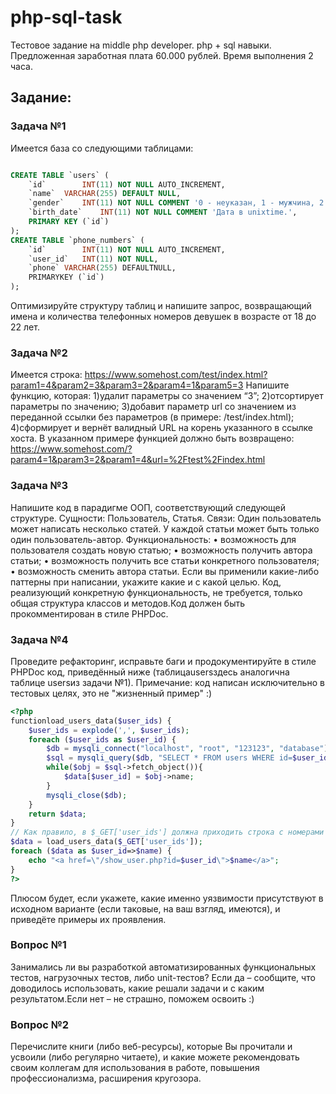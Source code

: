 # php-sql-task
Тестовое задание на middle php developer. php + sql навыки. Предложенная заработная плата 60.000 рублей. Время выполнения 2 часа.

## Задание: 

### Задача №1
Имеется база со следующими таблицами:
```sql

CREATE TABLE `users` (
	`id` 		INT(11) NOT NULL AUTO_INCREMENT,
	`name` 	VARCHAR(255) DEFAULT NULL,
	`gender`	INT(11) NOT NULL COMMENT '0 - неуказан, 1 - мужчина, 2 - женщина.',
	`birth_date`	INT(11) NOT NULL COMMENT 'Дата в unixtime.',
	PRIMARY KEY (`id`)
);
CREATE TABLE `phone_numbers` (
	`id` 		INT(11) NOT NULL AUTO_INCREMENT,
	`user_id`	INT(11) NOT NULL,
	`phone`	VARCHAR(255) DEFAULTNULL,
	PRIMARYKEY (`id`)
);
```
Оптимизируйте структуру таблиц и напишите запрос, возвращающий имена и количества телефонных номеров девушек в возрасте от 18 до 22 лет.

### Задача №2
Имеется строка:
https://www.somehost.com/test/index.html?param1=4&param2=3&param3=2&param4=1&param5=3
Напишите функцию, которая:
1)удалит параметры со значением “3”;
2)отсортирует параметры по значению;
3)добавит параметр url со значением из переданной ссылки без параметров (в примере: /test/index.html);
4)сформирует и вернёт валидный URL на корень указанного в ссылке хоста.
В указанном примере функцией должно быть возвращено:
https://www.somehost.com/?param4=1&param3=2&param1=4&url=%2Ftest%2Findex.html

### Задача №3
Напишите код в парадигме ООП, соответствующий следующей структуре.
Сущности: Пользователь, Статья.
Связи: Один пользователь может написать несколько статей. У каждой статьи может быть только один пользователь-автор.
Функциональность:
•	возможность для пользователя создать новую статью;
•	возможность получить автора статьи;
•	возможность получить все статьи конкретного пользователя;
•	возможность сменить автора статьи.
Если вы применили какие-либо паттерны при написании, укажите какие и с какой целью.
Код, реализующий конкретную функциональность, не требуется, только общая структура классов и методов.Код должен быть прокомментирован в стиле PHPDoc.

### Задача №4
Проведите рефакторинг, исправьте баги и продокументируйте в стиле PHPDoc код, приведённый ниже (таблицаusersздесь аналогична таблице usersиз задачи №1).
Примечание: код написан исключительно в тестовых целях, это не "жизненный пример" :)
```php
<?php
functionload_users_data($user_ids) {
	$user_ids = explode(',', $user_ids);
	foreach ($user_ids as $user_id) {
		$db = mysqli_connect("localhost", "root", "123123", "database");
		$sql = mysqli_query($db, "SELECT * FROM users WHERE id=$user_id");
		while($obj = $sql->fetch_object()){
			$data[$user_id] = $obj->name;
		}
		mysqli_close($db);
	}
	return $data;
}
// Как правило, в $_GET['user_ids'] должна приходить строка с номерами пользователей через запятую, например: 1,2,17,48
$data = load_users_data($_GET['user_ids']);
foreach ($data as $user_id=>$name) {
	echo "<a href=\"/show_user.php?id=$user_id\">$name</a>";
}
?> 
```
Плюсом будет, если укажете, какие именно уязвимости присутствуют в исходном варианте (если таковые, на ваш взгляд, имеются), и приведёте примеры их проявления.

### Вопрос №1
Занимались ли вы разработкой автоматизированных функциональных тестов, нагрузочных тестов, либо unit-тестов? Если да – сообщите, что доводилось использовать, какие решали задачи и с каким результатом.Если нет – не страшно, поможем освоить :)

### Вопрос №2
Перечислите книги (либо веб-ресурсы), которые Вы прочитали и усвоили (либо регулярно читаете), и какие можете рекомендовать своим коллегам для использования в работе, повышения профессионализма, расширения кругозора.
